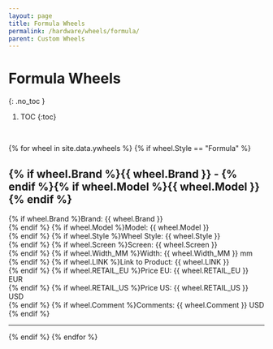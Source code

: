```yaml
---
layout: page
title: Formula Wheels
permalink: /hardware/wheels/formula/
parent: Custom Wheels
---
```

# Formula Wheels 
{: .no_toc }

1. TOC
{:toc}
<br>
   
{% for wheel in site.data.ywheels %}
{% if wheel.Style == "Formula" %}

## {% if wheel.Brand %}{{ wheel.Brand }} - {% endif %}{% if wheel.Model %}{{ wheel.Model }}<br>{% endif %}
{% if wheel.Brand %}Brand: {{ wheel.Brand }}<br>{% endif %}
{% if wheel.Model %}Model: {{ wheel.Model }}<br>{% endif %}
{% if wheel.Style %}Wheel Style: {{ wheel.Style }}<br>{% endif %}
{% if wheel.Screen %}Screen: {{ wheel.Screen }}<br>{% endif %}
{% if wheel.Width_MM %}Width: {{ wheel.Width_MM }} mm<br>{% endif %}
{% if wheel.LINK %}Link to Product: {{ wheel.LINK }}<br>{% endif %}
{% if wheel.RETAIL_EU %}Price EU: {{ wheel.RETAIL_EU }} EUR<br>{% endif %}
{% if wheel.RETAIL_US %}Price US: {{ wheel.RETAIL_US }} USD<br>{% endif %}
{% if wheel.Comment %}Comments: {{ wheel.Comment }} USD<br>{% endif %}

---
{% endif %}
{% endfor %}
